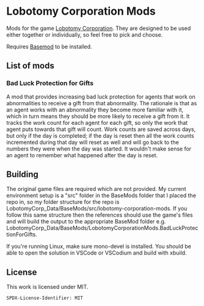 # Lobotomy Corporation Mods
Mods for the game [Lobotomy Corporation](https://store.steampowered.com/app/568220/Lobotomy_Corporation__Monster_Management_Simulation/). They are designed to be used either together or individually, so feel free to pick and choose.

Requires [Basemod](https://www.nexusmods.com/lobotomycorporation/mods/2) to be installed.

## List of mods
### Bad Luck Protection for Gifts
A mod that provides increasing bad luck protection for agents that work on abnormalities to receive a gift from that abnormality. The rationale is that as an agent works with an abnormality they become more familiar with it, which in turn means they should be more likely to receive a gift from it. It tracks the work count for each agent for each gift, so only the work that agent puts towards that gift will count. Work counts are saved across days, but only if the day is completed; if the day is reset then all the work counts incremented during that day will reset as well and will go back to the numbers they were when the day was started. It wouldn't make sense for an agent to remember what happened after the day is reset.

## Building
The original game files are required which are not provided. My current environment setup is a "src" folder in the BaseMods folder that I placed the repo in, so my folder structure for the repo is LobotomyCorp_Data/BaseMods/src/lobotomy-corporation-mods. If you follow this same structure then the references should use the game's files and will build the output to the appropriate BaseMod folder e.g. LobotomyCorp_Data/BaseMods/LobotomyCorporationMods.BadLuckProtectionForGifts.

If you're running Linux, make sure mono-devel is installed. You should be able to open the solution in VSCode or VSCodium and build with xbuild.

## License

This work is licensed under MIT.

`SPDX-License-Identifier: MIT`
